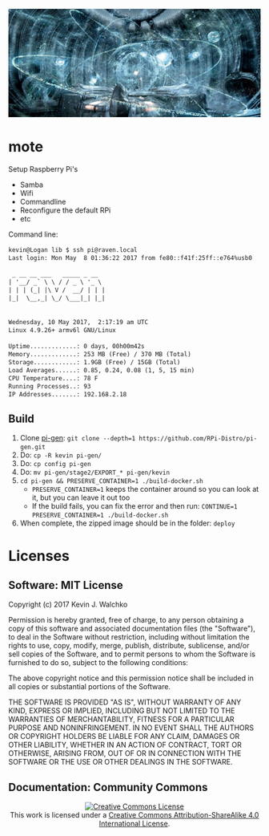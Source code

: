 ![](pics/mote.jpg)

# mote

Setup Raspberry Pi's

- Samba
- Wifi
- Commandline
- Reconfigure the default RPi
- etc

Command line:

	kevin@Logan lib $ ssh pi@raven.local
	Last login: Mon May  8 01:36:22 2017 from fe80::f41f:25ff::e764%usb0

	 _ __ __ ___   _____ _ __  
	| '__/ _` \ \ / / _ \ '_ \
	| | | (_| |\ V /  __/ | | |
	|_|  \__,_| \_/ \___|_| |_|


	Wednesday, 10 May 2017,  2:17:19 am UTC
	Linux 4.9.26+ armv6l GNU/Linux

	Uptime.............: 0 days, 00h00m42s
	Memory.............: 253 MB (Free) / 370 MB (Total)
	Storage............: 1.9GB (Free) / 15GB (Total)
	Load Averages......: 0.85, 0.24, 0.08 (1, 5, 15 min)
	CPU Temperature....: 78 F
	Running Processes..: 93
	IP Addresses.......: 192.168.2.18




## Build

1. Clone [pi-gen](https://github.com/RPi-Distro/pi-gen): `git clone --depth=1 https://github.com/RPi-Distro/pi-gen.git`
1. Do: `cp -R kevin pi-gen/`
1. Do: `cp config pi-gen`
1. Do: `mv pi-gen/stage2/EXPORT_* pi-gen/kevin`
1. `cd pi-gen && PRESERVE_CONTAINER=1 ./build-docker.sh`
	- `PRESERVE_CONTAINER=1` keeps the container around so you can look at it, but you can leave it out too
	- If the build fails, you can fix the error and then run: `CONTINUE=1 PRESERVE_CONTAINER=1 ./build-docker.sh`
1. When complete, the zipped image should be in the folder: `deploy`

# Licenses

## Software: MIT License

Copyright (c) 2017 Kevin J. Walchko

Permission is hereby granted, free of charge, to any person obtaining a copy of
this software and associated documentation files (the "Software"), to deal in
the Software without restriction, including without limitation the rights to
use, copy, modify, merge, publish, distribute, sublicense, and/or sell copies
of the Software, and to permit persons to whom the Software is furnished to do
so, subject to the following conditions:

The above copyright notice and this permission notice shall be included in all
copies or substantial portions of the Software.

THE SOFTWARE IS PROVIDED "AS IS", WITHOUT WARRANTY OF ANY KIND, EXPRESS OR
IMPLIED, INCLUDING BUT NOT LIMITED TO THE WARRANTIES OF MERCHANTABILITY, FITNESS
FOR A PARTICULAR PURPOSE AND NONINFRINGEMENT. IN NO EVENT SHALL THE AUTHORS OR
COPYRIGHT HOLDERS BE LIABLE FOR ANY CLAIM, DAMAGES OR OTHER LIABILITY, WHETHER
IN AN ACTION OF CONTRACT, TORT OR OTHERWISE, ARISING FROM, OUT OF OR IN
CONNECTION WITH THE SOFTWARE OR THE USE OR OTHER DEALINGS IN THE SOFTWARE.

## Documentation: Community Commons

<p align="center">
	<a rel="license" href="http://creativecommons.org/licenses/by-sa/4.0/">
		<img alt="Creative Commons License"  src="https://i.creativecommons.org/l/by-sa/4.0/88x31.png" />
	</a>
	<br />This work is licensed under a <a rel="license" href="http://creativecommons.org/licenses/by-sa/4.0/">Creative Commons Attribution-ShareAlike 4.0 International License</a>.
</p>
